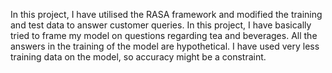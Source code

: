 In this project, I have utilised the RASA framework and modified the training and test data to answer customer queries.
In this project, I have basically tried to frame my model on questions regarding tea and beverages.
All the answers in the training of the model are hypothetical.
I have used very less training data on the model, so accuracy might be a constraint.
